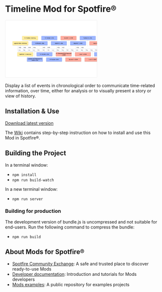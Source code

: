 # Timeline Mod for Spotfire®

<img src="assets/timeline.png" width="60%"/>

Display a list of events in chronological order  to communicate time-related information, over time, either for analysis or to visually present a story or view of history.

## Installation & Use

[Download latest version](https://github.com/spotfiresoftware/spotfire-mod-timeline/releases)

The [Wiki](https://github.com/spotfiresoftware/spotfire-mod-timeline/wiki) contains step-by-step instruction on how to install and use this Mod in Spotfire®.

## Building the Project

In a terminal window:
- `npm install`
- `npm run build-watch`

In a new terminal window:
- `npm run server`

### Building for production

The development version of bundle.js is uncompressed and not suitable for end-users. Run the following command to compress the bundle:
- `npm run build`

## About Mods for Spotfire®
-   [Spotfire Community Exchange](https://community.spotfire.com/files/): A safe and trusted place to discover ready-to-use Mods
-   [Developer documentation](https://spotfiresoftware.github.io/spotfire-mods/docs/): Introduction and tutorials for Mods developers
-   [Mods examples](https://github.com/TIBCOSoftware/spotfire-mods/): A public repository for examples projects
